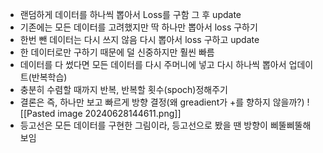 - 랜덤하게 데이터를 하나씩 뽑아서 Loss를 구함 그 후 update
- 기존에는 모든 데이터를 고려했지만 딱 하나만 뽑아서 loss 구하기
- 한번 뺀 데이터는 다시 쓰지 않음 다시 뽑아서 loss 구하고 update
- 한 데이터로만 구하기 때문에 덜 신중하지만 훨씬 빠름
- 데이터를 다 썼다면 모든 데이터를 다시 주머니에 넣고 다시 하나씩 뽑아서 업데이트(반복학습)
- 충분히 수렴할 때까지 반복, 반복할 횟수(spoch)정해주기
- 결론은 즉, 하나만 보고 빠르게 방향 결정(왜 greadient가 +를 향하지 않을까?)
![[Pasted image 20240628144611.png]]
- 등고선은 모든 데이터를 구현한 그림이라, 등고선으로 봤을 땐 방향이 삐뚤삐뚤해 보임